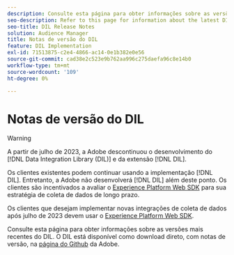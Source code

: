 ```yaml
---
description: Consulte esta página para obter informações sobre as versões mais recentes do DIL
seo-description: Refer to this page for information about the latest DIL releases
seo-title: DIL Release Notes
solution: Audience Manager
title: Notas de versão do DIL
feature: DIL Implementation
exl-id: 71513875-c2e4-4866-ac14-0e1b382e0e56
source-git-commit: cad38e2c523e9b762aa996c275daefa96c8e14b0
workflow-type: tm+mt
source-wordcount: '109'
ht-degree: 0%

---
```


# Notas de versão do DIL

>[!WARNING]
>
>A partir de julho de 2023, a Adobe descontinuou o desenvolvimento do [!DNL Data Integration Library (DIL)] e da extensão [!DNL DIL].
>
>Os clientes existentes podem continuar usando a implementação [!DNL DIL]. Entretanto, a Adobe não desenvolverá [!DNL DIL] além deste ponto. Os clientes são incentivados a avaliar o [Experience Platform Web SDK](https://experienceleague.adobe.com/docs/experience-platform/edge/home.html?lang=pt-BR) para sua estratégia de coleta de dados de longo prazo.
>
>Os clientes que desejam implementar novas integrações de coleta de dados após julho de 2023 devem usar o [Experience Platform Web SDK](https://experienceleague.adobe.com/docs/experience-platform/edge/home.html?lang=pt-BR).

Consulte esta página para obter informações sobre as versões mais recentes do DIL. O DIL está disponível como download direto, com notas de versão, na [página do Github](https://github.com/Adobe-Marketing-Cloud/dil/releases) da Adobe.
